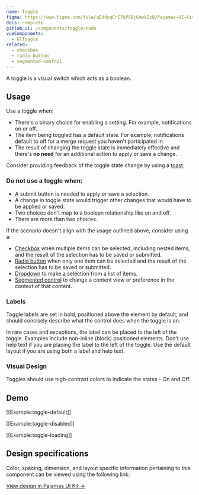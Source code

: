 ```yaml
---
name: Toggle
figma: https://www.figma.com/file/qEddyqCrI7kPSBjGmwkZzQ/Pajamas-UI-Kit?node-id=425%3A140
docs: complete
gitlab_ui: /components/toggle/code
vueComponents:
  - GlToggle
related:
  - checkbox
  - radio-button
  - segmented-control
---
```


A toggle is a visual switch which acts as a boolean.

## Usage

Use a toggle when:

- There's a binary choice for enabling a setting. For example, notifications on or off.
- The item being toggled has a default state. For example, notifications default to off for a merge request you haven't participated in. 
- The result of changing the toggle state is immediately effective and there's **no need** for an additional action to apply or save a change.

Consider providing feedback of the toggle state change by using a [toast](/components/toast).

### Do not use a toggle when:

- A submit button is needed to apply or save a selection.
- A change in toggle state would trigger other changes that would have to be applied or saved.
- Two choices don't map to a boolean relationship like on and off.
- There are more than two choices.

If the scenario doesn't align with the usage outlined above, consider using a:

- [Checkbox](/components/checkbox) when multiple items can be selected, including nested items, and the result of the selection has to be saved or submitted.
- [Radio button](/components/radio-button) when only one item can be selected and the result of the selection has to be saved or submitted.
- [Dropdown](/components/dropdown) to make a selection from a list of items.
- [Segmented control](/components/segmented-control) to change a content view or preference in the context of that content.

### Labels

Toggle labels are set in bold, positioned above the element by default, and should concisely describe what the control does when the toggle is on.

In rare cases and exceptions, the label can be placed to the left of the toggle. Examples include non-inline (block) positioned elements. Don’t use help text if you are placing the label to the left of the toggle. Use the default layout if you are using both a label and help text. 

### Visual Design

Toggles should use high-contrast colors to indicate the states - On and Off.

## Demo

[[Example:toggle-default]]

[[Example:toggle-disabled]]

[[Example:toggle-loading]]

## Design specifications

Color, spacing, dimension, and layout specific information pertaining to this component can be viewed using the following link:

[View design in Pajamas UI Kit →](https://www.figma.com/file/qEddyqCrI7kPSBjGmwkZzQ/Pajamas-UI-Kit?node-id=425%3A282)



